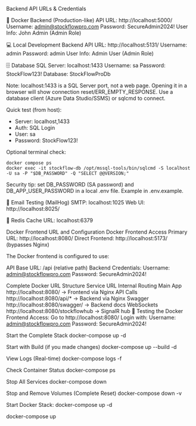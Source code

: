 Backend API URLs & Credentials


🐳 Docker Backend (Production-like)
API URL: http://localhost:5000/
Username: admin@stockflowpro.com
Password: SecureAdmin2024!
User Info: John Admin (Admin Role)


💻 Local Development Backend
API URL: http://localhost:5131/
Username: admin
Password: admin
User Info: Admin User (Admin Role)


🗄️ Database
SQL Server: localhost:1433
Username: sa
Password: StockFlow123!
Database: StockFlowProDb

Note: localhost:1433 is a SQL Server port, not a web page. Opening it in a browser will show connection reset/ERR_EMPTY_RESPONSE. Use a database client (Azure Data Studio/SSMS) or sqlcmd to connect.

Quick test (from host):
- Server: localhost,1433
- Auth: SQL Login
- User: sa
- Password: StockFlow123!

Optional terminal check:
```
docker compose ps
docker exec -it stockflow-db /opt/mssql-tools/bin/sqlcmd -S localhost -U sa -P "$DB_PASSWORD" -Q "SELECT @@VERSION;"
```

Security tip: set DB_PASSWORD (SA password) and DB_APP_USER_PASSWORD in a local .env file. Example in .env.example.

📧 Email Testing (MailHog)
SMTP: localhost:1025
Web UI: http://localhost:8025/


🔄 Redis Cache
URL: localhost:6379


Docker Frontend URL and Configuration
Docker Frontend Access
Primary URL: http://localhost:8080/
Direct Frontend: http://localhost:5173/ (bypasses Nginx)



The Docker frontend is configured to use:

API Base URL: /api (relative path)
Backend Credentials:
Username: admin@stockflowpro.com
Password: SecureAdmin2024!


Complete Docker URL Structure
Service	URL	Internal Routing
Main App	http://localhost:8080/	→ Frontend via Nginx
API Calls	http://localhost:8080/api/*	→ Backend via Nginx
Swagger	http://localhost:8080/swagger/	→ Backend docs
WebSockets	http://localhost:8080/stockflowhub	→ SignalR hub
🎯 Testing the Docker Frontend
Access: Go to http://localhost:8080/
Login with:
Username: admin@stockflowpro.com
Password: SecureAdmin2024!


Start the Complete Stack
docker-compose up -d

Start with Build (if you made changes)
docker-compose up --build -d

View Logs (Real-time)
docker-compose logs -f

Check Container Status
docker-compose ps


Stop All Services
docker-compose down

Stop and Remove Volumes (Complete Reset)
docker-compose down -v

Start Docker Stack:
docker-compose up -d


docker-compose up